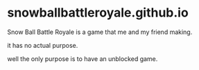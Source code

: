 # snowballbattleroyale.github.io
Snow Ball Battle Royale is a game that me and my friend making.

it has no actual purpose.



well the only purpose is to have an unblocked game.
